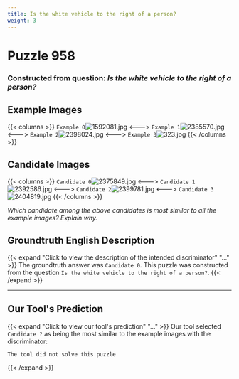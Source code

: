 ```yaml
---
title: Is the white vehicle to the right of a person?
weight: 3
---
```


# Puzzle 958
### Constructed from question: _Is the white vehicle to the right of a person?_


## Example Images
{{< columns >}}
`Example 0`![1592081.jpg](/gqa_images/1592081.jpg)
<--->
`Example 1`![2385570.jpg](/gqa_images/2385570.jpg)
<--->
`Example 2`![2398024.jpg](/gqa_images/2398024.jpg)
<--->
`Example 3`![323.jpg](/gqa_images/323.jpg)
{{< /columns >}}

## Candidate Images
{{< columns >}}
`Candidate 0`![2375849.jpg](/gqa_images/2375849.jpg)
<--->
`Candidate 1`![2392586.jpg](/gqa_images/2392586.jpg)
<--->
`Candidate 2`![2399781.jpg](/gqa_images/2399781.jpg)
<--->
`Candidate 3`![2404819.jpg](/gqa_images/2404819.jpg)
{{< /columns >}}

*Which candidate among the above candidates is most similar to all the example images? Explain why.*

## Groundtruth English Description

{{< expand "Click to view the description of the intended discriminator" "..." >}}
The groundtruth answer was `Candidate 0`. This puzzle was constructed from the question `Is the white vehicle to the right of a person?`.
{{< /expand >}}

---

## Our Tool's Prediction

{{< expand "Click to view our tool's prediction" "..." >}}
Our tool selected `Candidate ?` as being the most similar to the example images with the discriminator:
```plaintext
The tool did not solve this puzzle
```
{{< /expand >}}
